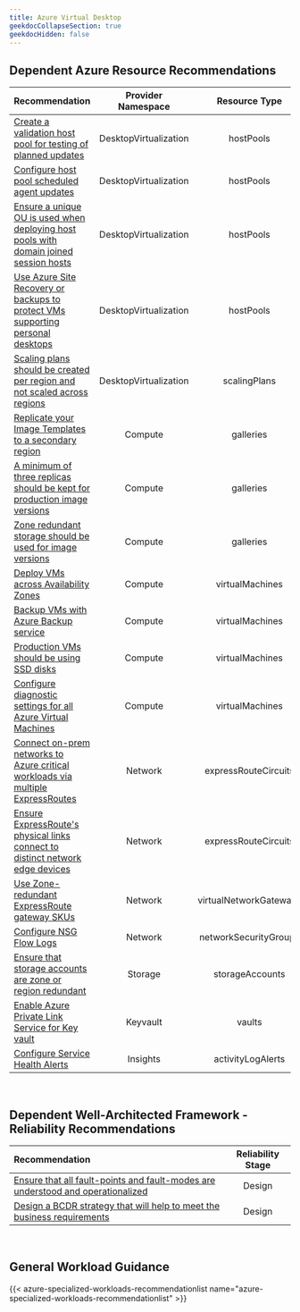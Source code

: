 ```yaml
---
title: Azure Virtual Desktop
geekdocCollapseSection: true
geekdocHidden: false
---
```


## Dependent Azure Resource Recommendations

| Recommendation                                                                                                                                                                                                                                                                  |  Provider Namespace   |     Resource Type      |
|:--------------------------------------------------------------------------------------------------------------------------------------------------------------------------------------------------------------------------------------------------------------------------------|:---------------------:|:----------------------:|
| [Create a validation host pool for testing of planned updates](../../../Azure-Proactive-Resiliency-Library-v2/azure-resources/DesktopVirtualization/hostPools/#Create-a-validation-host-pool-for-testing-of-planned-updates)                                                   | DesktopVirtualization |       hostPools        |
| [Configure host pool scheduled agent updates](../../../Azure-Proactive-Resiliency-Library-v2/azure-resources/DesktopVirtualization/hostPools/#configure-host-pool-scheduled-agent-updates)                                                                                     | DesktopVirtualization |       hostPools        |
| [Ensure a unique OU is used when deploying host pools with domain joined session hosts](../../../Azure-Proactive-Resiliency-Library-v2/azure-resources/DesktopVirtualization/hostPools/#ensure-a-unique-ou-is-used-when-deploying-host-pools-with-domain-joined-session-hosts) | DesktopVirtualization |       hostPools        |
| [Use Azure Site Recovery or backups to protect VMs supporting personal desktops](../../../Azure-Proactive-Resiliency-Library-v2/azure-resources/DesktopVirtualization/hostPools/#use-azure-site-recovery-or-backups-to-protect-vms-supporting-personal-desktops)               | DesktopVirtualization |       hostPools        |
| [Scaling plans should be created per region and not scaled across regions](../../../Azure-Proactive-Resiliency-Library-v2/azure-resources/DesktopVirtualization/scalingPlans/#scaling-plans-should-be-created-per-region-and-not-scaled-across-regions)                        | DesktopVirtualization |      scalingPlans      |
| [Replicate your Image Templates to a secondary region](../../../Azure-Proactive-Resiliency-Library-v2/azure-resources/VirtualMachineImages/imageTemplates/#replicate-your-image-templates-to-a-secondary-region)                                                               |        Compute        |       galleries        |
| [A minimum of three replicas should be kept for production image versions](../../../Azure-Proactive-Resiliency-Library-v2/azure-resources/Compute/galleries/#a-minimum-of-three-replicas-should-be-kept-for-production-image-versions)                                         |        Compute        |       galleries        |
| [Zone redundant storage should be used for image versions](../../../Azure-Proactive-Resiliency-Library-v2/azure-resources/Compute/galleries/#zone-redundant-storage-should-be-used-for-image-versions)                                                                         |        Compute        |       galleries        |
| [Deploy VMs across Availability Zones](../../../Azure-Proactive-Resiliency-Library-v2/azure-resources/Compute/virtualMachines/#deploy-vms-across-availability-zones)                                                                                                           |        Compute        |    virtualMachines     |
| [Backup VMs with Azure Backup service](../../../Azure-Proactive-Resiliency-Library-v2/azure-resources/Compute/virtualMachines/#backup-vms-with-azure-backup-service)                                                                                                           |        Compute        |    virtualMachines     |
| [Production VMs should be using SSD disks](../../../Azure-Proactive-Resiliency-Library-v2/azure-resources/Compute/virtualMachines/#production-vms-should-be-using-ssd-disks)                                                                                                   |        Compute        |    virtualMachines     |
| [Configure diagnostic settings for all Azure Virtual Machines](../../../Azure-Proactive-Resiliency-Library-v2/azure-resources/Compute/virtualMachines/#configure-diagnostic-settings-for-all-azure-virtual-machines)                                                           |        Compute        |    virtualMachines     |
| [Connect on-prem networks to Azure critical workloads via multiple ExpressRoutes](../../../Azure-Proactive-Resiliency-Library-v2/azure-resources/Network/expressRouteCircuits/#connect-on-prem-networks-to-azure-critical-workloads-via-multiple-expressroutes)                |        Network        |  expressRouteCircuits  |
| [Ensure ExpressRoute's physical links connect to distinct network edge devices](../../../Azure-Proactive-Resiliency-Library-v2/azure-resources/Network/expressRouteCircuits/#ensure-expressroutes-physical-links-connect-to-distinct-network-edge-devices)                     |        Network        |  expressRouteCircuits  |
| [Use Zone-redundant ExpressRoute gateway SKUs](../../../Azure-Proactive-Resiliency-Library-v2/azure-resources/Network/virtualNetworkGateways/#use-zone-redundant-expressroute-gateway-skus)                                                                                    |        Network        | virtualNetworkGateways |
| [Configure NSG Flow Logs](../../../Azure-Proactive-Resiliency-Library-v2/azure-resources/Network/networkSecurityGroups/#configure-nsg-flow-logs)                                                                                                                               |        Network        | networkSecurityGroups  |
| [Ensure that storage accounts are zone or region redundant](../../../Azure-Proactive-Resiliency-Library-v2/azure-resources/Storage/storageAccounts/#ensure-that-storage-accounts-are-zone-or-region-redundant)                                                                 |        Storage        |    storageAccounts     |
| [Enable Azure Private Link Service for Key vault](../../../Azure-Proactive-Resiliency-Library-v2/azure-resources/KeyVault/vaults/#enable-azure-private-link-service-for-key-vault)                                                                                             |       Keyvault        |         vaults         |
| [Configure Service Health Alerts](../../../Azure-Proactive-Resiliency-Library-v2/azure-resources/Insights/activityLogAlerts/#configure-service-health-alerts)                                                                                                                  |       Insights        |   activityLogAlerts    |

<br>

## Dependent Well-Architected Framework - Reliability Recommendations

| Recommendation                                                                                                                                                                                                                       | Reliability Stage |
| :----------------------------------------------------------------------------------------------------------------------------------------------------------------------------------------------------------------------------------- | :---------------: |
| [Ensure that all fault-points and fault-modes are understood and operationalized](../../../Azure-Proactive-Resiliency-Library-v2/azure-waf/design/#ensure-that-all-fault-points-and-fault-modes-are-understood-and-operationalized) |      Design       |
| [Design a BCDR strategy that will help to meet the business requirements](../../../Azure-Proactive-Resiliency-Library-v2/azure-waf/design/#design-a-bcdr-strategy-that-will-help-to-meet-the-business-requirements)                 |      Design       |

<br>

## General Workload Guidance

{{< azure-specialized-workloads-recommendationlist name="azure-specialized-workloads-recommendationlist" >}}
